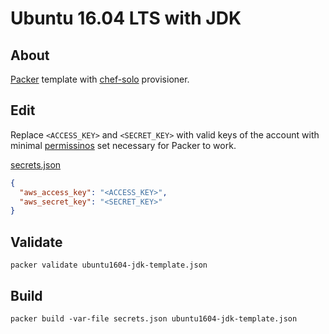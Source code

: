 Ubuntu 16.04 LTS with JDK
=========================

About
-----

[Packer](https://www.packer.io/docs/index.html) template with [chef-solo](https://docs.chef.io/chef_solo.html) provisioner.

Edit
----

Replace `<ACCESS_KEY>` and `<SECRET_KEY>` with valid keys of the account with minimal [permissinos](https://www.packer.io/docs/builders/amazon.html#iam-task-or-instance-role) set necessary for Packer to work.

[secrets.json](../ubuntu1604-jdk-template/secrets.json)

```json
{
  "aws_access_key": "<ACCESS_KEY>",
  "aws_secret_key": "<SECRET_KEY>"
}
```

Validate
--------

```plain
packer validate ubuntu1604-jdk-template.json
```

Build
-----

```plain
packer build -var-file secrets.json ubuntu1604-jdk-template.json
```